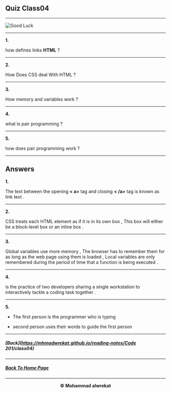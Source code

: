 ## Quiz Class04

---

![Good Luck](https://images.assetsdelivery.com/compings_v2/venimo/venimo1705/venimo170500047.jpg)

---
**1.** 

how defines links **HTML** ? 

---
**2.** 

How Does CSS deal With HTML  ?

---
**3.** 

How memory and variables work ?

---
**4.** 

what is pair programming ?

---
**5.** 

how does pair programming work ?

---
## Answers 
**1.** 

The text between the opening **< a>** tag and closing **< /a>** tag is known as link text .

---
**2.**

CSS treats each HTML element as if it is in its own box , This box will either be a block-level box or an inline box .

---
**3.**

Global variables use more memory , The browser has to remember them for as long as the web page using them is loaded , Local variables are only remembered during the period of time that a function is being executed .

---
**4.** 

is the practice of two developers sharing a single workstation to interactively tackle a coding task together .

---
**5.** 

* The first person is the programmer who is typing 

* second person uses their words to guide the first person

---
##### [Back](https://mhmadwrekat.github.io/reading-notes/Code 201/class04)

---
##### [Back To Home Page](https://mhmadwrekat.github.io/reading-notes)

---
<b>
<p align="center">
© Mohammad alwrekat
</p>